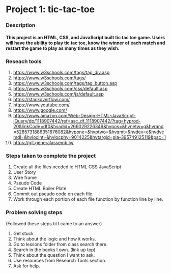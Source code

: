 # Project 1: tic-tac-toe
### Description
#### This project is an HTML, CSS, and JavaScript built tic tac toe game. Users will have the ability to play tic tac toe, know the winner of each match and restart the game to play as many times as they wish.
### Reseach tools
1. https://www.w3schools.com/tags/tag_div.asp 
2. https://www.w3schools.com/tags/
3. https://www.w3schools.com/tags/tag_button.asp
4. https://www.w3schools.com/css/default.asp
5. https://www.w3schools.com/js/default.asp
6. https://stackoverflow.com/
7. https://www.youtube.com/
8. https://www.google.com/
9. https://www.amazon.com/Web-Design-HTML-JavaScript-jQuery/dp/1118907442/ref=asc_df_1118907442/?tag=hyprod-20&linkCode=df0&hvadid=266029226349&hvpos=&hvnetw=g&hvrand=5285731886351876082&hvpone=&hvptwo=&hvqmt=&hvdev=c&hvdvcmdl=&hvlocint=&hvlocphy=9014225&hvtargid=pla-395749125119&psc=1
10. https://git.generalassemb.ly/

### Steps taken to complete the project
1. Create all the files needed ie HTML CSS JavaScript
2. User Story
3. Wire frame
4. Pseudo Code
5. Create HTML Boiler Plate
6. Commit out pseudo code on each file.
7. Work through each portion of each file function by function line by line.

### Problem solving steps
(Followed these steps til I came to an answer)
1. Get stuck
2. Think about the logic and how it works.
3. Go to lessons folder from class search there.
4. Search in the books I own. (link up top)
5. Think about the question I want to ask.
6. Use resources from Research Tools section.
7. Ask for help.
